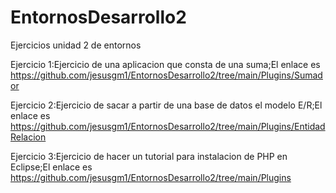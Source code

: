 # EntornosDesarrollo2

Ejercicios unidad 2 de entornos

Ejercicio 1:Ejercicio de una aplicacion que consta de una suma;El enlace es https://github.com/jesusgm1/EntornosDesarrollo2/tree/main/Plugins/Sumador

Ejercicio 2:Ejercicio de sacar a partir de una base de datos el modelo E/R;El enlace es https://github.com/jesusgm1/EntornosDesarrollo2/tree/main/Plugins/EntidadRelacion

Ejercicio 3:Ejercicio de hacer un tutorial para instalacion de PHP en Eclipse;El enlace es https://github.com/jesusgm1/EntornosDesarrollo2/tree/main/Plugins
